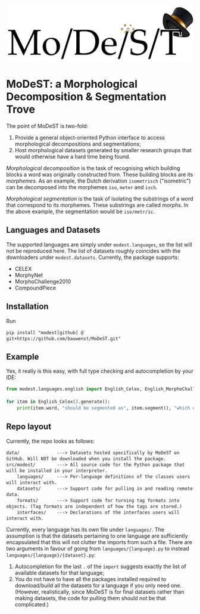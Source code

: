 <img src="doc/logo.png">

# MoDeST: a Morphological Decomposition &amp; Segmentation Trove
The point of MoDeST is two-fold:
1. Provide a general object-oriented Python interface to access morphological decompositions and segmentations;
2. Host morphological datasets generated by smaller research groups that would otherwise have a hard time being found.

*Morphological decomposition* is the task of recognising which building blocks a word was originally constructed from. These building blocks are its *morphemes*.
As an example, the Dutch derivation `isometrisch` ("isometric") can be decomposed into the morphemes `iso`, `meter` and `isch`.

*Morphological segmentation* is the task of isolating the substrings of a word that correspond to its morphemes. These substrings are called *morphs*.
In the above example, the segmentation would be `iso/metr/ic`.

## Languages and Datasets
The supported languages are simply under `modest.languages`, so the list will not be reproduced here.
The list of datasets roughly coincides with the downloaders under `modest.datasets`. Currently, the package supports:
- CELEX
- MorphyNet
- MorphoChallenge2010
- CompoundPiece

## Installation
Run
```shell
pip install "modest[github] @ git+https://github.com/bauwenst/MoDeST.git"
```

## Example
Yes, it really is this easy, with full type checking and autocompletion by your IDE:
```python
from modest.languages.english import English_Celex, English_MorphoChallenge2010, English_MorphyNet_Inflections

for item in English_Celex().generate():
    print(item.word, "should be segmented as", item.segment(), "which derives from", item.decompose())
```

## Repo layout
Currently, the repo looks as follows:
```
data/              ---> Datasets hosted specifically by MoDeST on GitHub. Will NOT be downloaded when you install the package.
src/modest/        ---> All source code for the Python package that will be installed in your interpreter.
    languages/     ---> Per-language definitions of the classes users will interact with.
    datasets/      ---> Support code for pulling in and reading remote data.
    formats/       ---> Support code for turning tag formats into objects. (Tag formats are independent of how the tags are stored.)
    interfaces/    ---> Declarations of the interfaces users will interact with.
```

Currently, every language has its own file under `languages/`. The assumption is that the datasets pertaining to one language 
are sufficiently encapsulated that this will not clutter the imports from such a file. There are two arguments in favour of
going from `languages/{language}.py` to instead `languages/{language}/{dataset}.py`: 
1. Autocompletion for the last `.` of the `import` suggests exactly the list of available datasets for that language;
2. You do not have to have all the packages installed required to download/build all the datasets for a language if you 
   only need one. (However, realistically, since MoDeST is for final datasets rather than making datasets, the code for pulling
   them should not be that complicated.)
